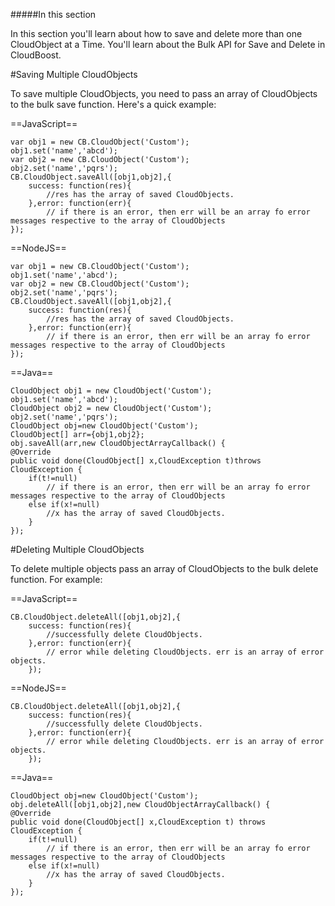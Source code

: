 #####In this section

In this section you'll learn about how to save and delete more than one CloudObject at a Time. You'll learn about the Bulk API for Save and Delete in CloudBoost. 

#Saving Multiple CloudObjects

To save multiple CloudObjects, you need to pass an array of CloudObjects to the bulk save function. Here's a quick example:

==JavaScript==
<span class="js-lines" data-query="bulksave">
```
var obj1 = new CB.CloudObject('Custom');
obj1.set('name','abcd');
var obj2 = new CB.CloudObject('Custom');
obj2.set('name','pqrs');
CB.CloudObject.saveAll([obj1,obj2],{
    success: function(res){
        //res has the array of saved CloudObjects.
    },error: function(err){
        // if there is an error, then err will be an array fo error messages respective to the array of CloudObjects
});
```
</span>

==NodeJS==
<span class="nodejs-lines" data-query="bulksave">
```
var obj1 = new CB.CloudObject('Custom');
obj1.set('name','abcd');
var obj2 = new CB.CloudObject('Custom');
obj2.set('name','pqrs');
CB.CloudObject.saveAll([obj1,obj2],{
    success: function(res){
        //res has the array of saved CloudObjects.
    },error: function(err){
        // if there is an error, then err will be an array fo error messages respective to the array of CloudObjects
});
```
</span>

==Java==
<span class="java-lines" data-query="bulksave">
```
CloudObject obj1 = new CloudObject('Custom');
obj1.set('name','abcd');
CloudObject obj2 = new CloudObject('Custom');
obj2.set('name','pqrs');
CloudObject obj=new CloudObject('Custom');
CloudObject[] arr={obj1,obj2};
obj.saveAll(arr,new CloudObjectArrayCallback() {
@Override
public void done(CloudObject[] x,CloudException t)throws CloudException {
	if(t!=null)
		// if there is an error, then err will be an array fo error messages respective to the array of CloudObjects
	else if(x!=null)
		//x has the array of saved CloudObjects.
	}									
});
```
</span>

#Deleting Multiple CloudObjects

To delete multiple objects pass an array of CloudObjects to the bulk delete function. For example:

==JavaScript==
<span class="js-lines" data-query="bulkdelete">
```
CB.CloudObject.deleteAll([obj1,obj2],{
    success: function(res){
        //successfully delete CloudObjects.
    },error: function(err){
        // error while deleting CloudObjects. err is an array of error objects. 
    });
```
</span>

==NodeJS==
<span class="nodejs-lines" data-query="bulkdelete">
```
CB.CloudObject.deleteAll([obj1,obj2],{
    success: function(res){
        //successfully delete CloudObjects.
    },error: function(err){
        // error while deleting CloudObjects. err is an array of error objects. 
    });
```
</span>

==Java==
<span class="java-lines" data-query="bulkdelete">
```
CloudObject obj=new CloudObject('Custom');
obj.deleteAll([obj1,obj2],new CloudObjectArrayCallback() {
@Override
public void done(CloudObject[] x,CloudException t) throws CloudException {
	if(t!=null)
		// if there is an error, then err will be an array fo error messages respective to the array of CloudObjects
	else if(x!=null)
		//x has the array of saved CloudObjects.
	}
});
```
</span>

